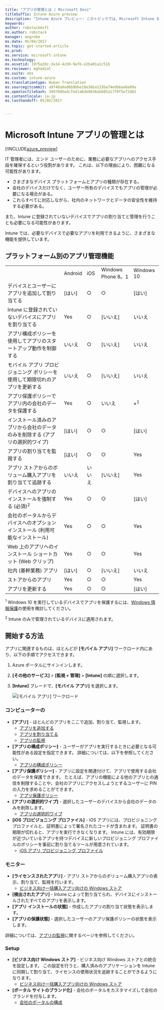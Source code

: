 ```yaml
---
title: "アプリの管理とは | Microsoft Docs"
titleSuffix: Intune Azure preview
description: "Intune Azure プレビュー: このトピックでは、Microsoft Intune を使用したアプリの管理についての基本を説明します。"
keywords: 
author: robstackmsft
ms.author: robstack
manager: angrobe
ms.date: 05/04/2017
ms.topic: get-started-article
ms.prod: 
ms.service: microsoft-intune
ms.technology: 
ms.assetid: 1975a2dc-3a14-4cb9-9afb-e2ba01a1c51b
ms.reviewer: mghadial
ms.suite: ems
ms.custom: intune-azure
ms.translationtype: Human Translation
ms.sourcegitcommit: a9748a0ad6b9bbe10e36ba133ba74edb6aa6e09a
ms.openlocfilehash: 34970d6adcfe41a6de9636a5605a17f9f5ef2d82
ms.contentlocale: ja-jp
ms.lasthandoff: 05/05/2017


---
```


# <a name="what-is-microsoft-intune-app-management"></a>Microsoft Intune アプリの管理とは


[!INCLUDE[azure_preview](../includes/azure_preview.md)]


IT 管理者には、エンド ユーザーのために、業務に必要なアプリへのアクセス手段を確保するという役割があります。 これは、以下の理由により、困難になる可能性があります。
- さまざまなデバイス プラットフォームとアプリの種類が存在する。
- 会社のデバイスだけでなく、ユーザー所有のデバイスでもアプリの管理が必要になる場合がある。
- これらすべてに対応しながら、社内のネットワークとデータの安全性を維持する必要がある。 

また、Intune に登録されていないデバイスでアプリの割り当てと管理を行うことも必要になる可能性があります。

Intune では、必要なデバイスで必要なアプリを利用できるように、さまざまな機能を提供しています。

## <a name="app-management-capabilities-by-platform"></a>プラットフォーム別のアプリ管理機能

||||||
|-|-|-|-|-|
|&nbsp; |Android|iOS|Windows Phone 8。1|Windows 10|
|デバイスとユーザーにアプリを追加して割り当てる|[はい]|○|○|[はい]|
|Intune に登録されていないデバイスにアプリを割り当てる|Yes|○|[いいえ]|いいえ|
|アプリ構成ポリシーを使用してアプリのスタートアップ動作を制御する|いいえ|○|[いいえ]|いいえ|
|モバイル アプリ プロビジョニング ポリシーを使用して期限切れのアプリを更新する|いいえ|○|[いいえ]|いいえ|
|アプリ保護ポリシーでアプリ内の会社のデータを保護する|Yes|○|いいえ|×<sup>1</sup>|
|インストール済みのアプリから会社のデータのみを削除する (アプリの選択的ワイプ)|[はい]|○|○|[はい]|
|アプリの割り当てを監視する|[はい]|○|○|Yes|
|アプリ ストアからのボリューム購入アプリを割り当てて追跡する|いいえ|いいえ|[いいえ]|Yes|
|デバイスへのアプリのインストールを強制する (必須)<sup>2</sup>|Yes|○|○|[はい]|
|会社のポータルからデバイスへのオプション インストール (利用可能なインストール)|Yes|○|○|Yes|
|Web 上のアプリへのインストール ショートカット (Web クリップ)|Yes|○|○|Yes|
|社内 (基幹業務) アプリ|[はい]|○|[いいえ]|いいえ|
|ストアからのアプリ|Yes|○|○|Yes|
|アプリを更新する|Yes|○|○|[はい]|

<sup>1</sup> Windows 10 を実行しているデバイスでアプリを保護するには、[Windows 情報保護](/intune-azure/configure-devices/how-to-configure-windows-information-protection)の使用を検討してください。

<sup>2</sup> Intune のみで管理されているデバイスに適用されます。


## <a name="how-to-get-started"></a>開始する方法

アプリに関連するものは、ほとんどが **[モバイル アプリ]** ワークロード内にあり、以下の手順でアクセスできます。

1. Azure ポータルにサインインします。
2. **[その他のサービス]** > **[監視 + 管理]** > **[Intune]** の順に選択します。
3. **[Intune]** ブレードで、**[モバイル アプリ]** を選択します。

    ![[モバイル アプリ] ワークロード](./media/apps-workload.png)

### <a name="manage"></a>コンピューターの
- **[アプリ]** - ほとんどのアプリをここで追加、割り当て、監視します。 
    - [アプリを追加する](add-apps.md)
    - [アプリを割り当てる](deploy-apps.md)
    - [アプリの監視](monitor-apps.md)
- **[アプリの構成ポリシー]** - ユーザーがアプリを実行するときに必要となる可能性がある設定を指定できます。 詳細については、以下を参照してください。
    - [アプリの構成ポリシー](app-configuration-policies.md)
- **[アプリ保護ポリシー]** - アプリに設定を関連付けて、アプリで使用する会社のデータを保護できます。 たとえば、アプリの機能による他のアプリとの通信を制限することや、会社のアプリにアクセスしようとするユーザーに PIN の入力を求めることができます。
    - [アプリ保護ポリシー](app-protection-policies.md)
- **[アプリの選択的ワイプ]** - 選択したユーザーのデバイスから会社のデータのみを削除します。
    - [アプリの選択的ワイプ](app-selective-wipe.md)
- **[iOS プロビジョニング プロファイル]** - iOS アプリには、プロビジョニング プロファイルと、証明書によって署名されたコードが含まれます。 証明書の期限が切れると、アプリを実行できなくなります。 Intune には、有効期限が近づいているアプリを持つデバイスに新しいプロビジョニング プロファイルのポリシーを事前に割り当てるツールが用意されています。
    - [iOS アプリ プロビジョニング プロファイル](ios-app-provisioning-profile.md)

### <a name="monitor"></a>モニター
- **[ライセンスされたアプリ]** - アプリ ストアからのボリューム購入アプリの表示、割り当て、監視を行います。
    - [ビジネス向け一括購入アプリ向けの Windows ストア](wsfb-apps.md)
- **[検出されたアプリ]** - Intune によって割り当てられ、デバイスにインストールされたすべてのアプリを表示します。
- **[アプリ インストールの状態]** - 作成したアプリの割り当て状態を表示します。
- **[アプリの保護状態]** - 選択したユーザーのアプリ保護ポリシーの状態を表示します。

詳細については、[アプリの監視](monitor-apps.md)に関するページを参照してください。

### <a name="setup"></a>Setup
<!--- **iOS VPP Tokens**
    - [iOS volume-purchased apps](ios-vpp-apps.md) --->
- **[ビジネス向け Windows ストア]** - ビジネス向け Windows ストアとの統合を設定します。 この設定を行うと、購入済みのアプリケーションを Intune に同期して割り当て、ライセンスの使用状況を追跡することができるようになります。 
    - [ビジネス向け一括購入アプリ向けの Windows ストア](wsfb-apps.md)
- **[ポータル サイトのブランド化]** - 会社のポータルをカスタマイズして会社のブランドを付与します。 
    - [会社のポータルの構成](company-portal-app.md)


